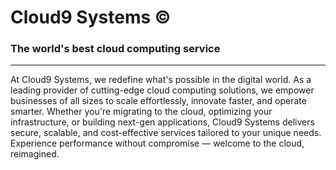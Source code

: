 # Cloud9 Systems ©

### The world's best cloud computing service
***

At Cloud9 Systems, we redefine what's possible in the digital world. As a leading provider of cutting-edge cloud computing solutions, we empower businesses of all sizes to scale effortlessly, innovate faster, and operate smarter. Whether you're migrating to the cloud, optimizing your infrastructure, or building next-gen applications, Cloud9 Systems delivers secure, scalable, and cost-effective services tailored to your unique needs. Experience performance without compromise — welcome to the cloud, reimagined.